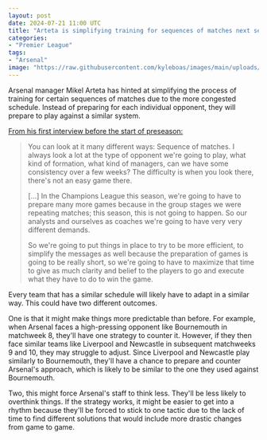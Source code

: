 ```yaml
---
layout: post
date: 2024-07-21 11:00 UTC
title: "Arteta is simplifying training for sequences of matches next season"
categories:
- "Premier League"
tags:
- "Arsenal"
image: "https://raw.githubusercontent.com/kyleboas/images/main/uploads/2024/07/21/Image-21Jul2024_00:09:59.png"
---
```


Arsenal manager Mikel Arteta has hinted at simplifying the process of training for certain sequences of matches due to the more congested schedule. Instead of preparing for each individual opponent, they will prepare to play against a similar system.

<!---more---> 

[From his first interview before the start of preseason:](https://youtu.be/GSjcux7H9cs?si=aO29Qs4k7zk45wdf)

> You can look at it many different ways: Sequence of matches. I always look a lot at the type of opponent we're going to play, what kind of formation, what kind of managers, can we have some consistency over a few weeks? The difficulty is when you look there, there's not an easy game there. 
> 
> [...] In the Champions League this season, we're going to have to prepare many more games because in the group stages we were repeating matches; this season, this is not going to happen. So our analysts and ourselves as coaches we're going to have very very different demands. 
> 
> So we're going to put things in place to try to be more efficient, to simplify the messages as well because the preparation of games is going to be really short, so we're going to have to maximize that time to give as much clarity and belief to the players to go and execute what they have to do to win the game. 

Every team that has a similar schedule will likely have to adapt in a similar way. This could have two different outcomes. 

One is that it might make things more predictable than before. For example, when Arsenal faces a high-pressing opponent like Bournemouth in matchweek 8, they'll have one strategy to counter it. However, if they then face similar teams like Liverpool and Newcastle in subsequent matchweeks 9 and 10, they may struggle to adjust. Since Liverpool and Newcastle play similarly to Bournemouth, they'll have a chance to prepare and counter Arsenal's approach, which is likely to be similar to the one they used against Bournemouth.

Two, this might force Arsenal's staff to think less. They'll be less likely to overthink things. If the strategy works, it might be easier to get into a rhythm because they'll be forced to stick to one tactic due to the lack of time to find different solutions that would include more drastic changes from game to game. 